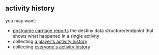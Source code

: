 ## activity history

you may want:
- [postgame carnage reports](pgcr) the destiny data structure/endpoint that shows what happened in a single activity
- collecting [a player's activity history](activities)
- collecting [everyone's activity history](the-big-scrape)
